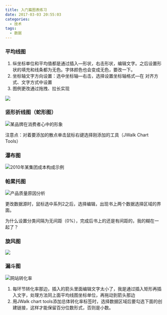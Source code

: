 ```yaml
---
title: 入门篇图表练习
date: 2017-03-03 20:55:03
categories:
  - 技术
tags:
  - 数据
---
```


### 平均线图

1. 纵坐标单位和平均值都是通过插入—形状，右击形状，编辑文字。之后设置形状的填充和线条都为无色。字体颜色也会变成无色，要改一下。
2. 坐标轴文字方向设置：选中坐标轴—右击，选择设置坐标轴格式—在  对齐方式、文字方式中设置
3. 图例更改通过拖拽、拉长实现

![](https://ww2.sinaimg.cn/large/006tNbRwly1fd9y567lwgj30dt08ijs6.jpg)

### 竖形折线图（蛇形图）

![某品牌在消费者心中的形象](https://ww3.sinaimg.cn/large/006tNbRwly1fd9y5o3xgnj30dr08dwes.jpg)

注意点：对着要添加的散点单击鼠标右键选择刚添加的工具（JWalk Chart Tools）

### 瀑布图

![2010年某集团成本构成示例](https://ww1.sinaimg.cn/large/006tNbRwly1fd9y79uu2dj30dk08a0t0.jpg)

### 帕累托图

![产品质量原因分析](https://ww2.sinaimg.cn/large/006tNbRwly1fd9y7hiaxgj30dp08bdgk.jpg)

更改数据源时，鼠标选中系列2之后，选择编辑，出现书上两个数据选择区域的界面。

为什么设置分类间隔为无间距（0%），完成后书上的还是有间距的，我的糊在一起了？

### 旋风图

![](https://ww2.sinaimg.cn/large/006tNbRwly1fd9y7n2er4j30dg083aak.jpg)

### 漏斗图

![网站转化率](https://ww4.sinaimg.cn/large/006tNbRwly1fd9y7t7k6wj30df084gm4.jpg)

1. 每环节转化率那边，插入的箭头里面编辑文字太小了，我是通过插入矩形再插入文字，处理方法同上面平均线图坐标单位，再拖动到箭头那边
2. 用JWalk chart tools添加总体转化率标签时，选择数据区域后要勾选下面的创建链接，这样才能保留百分位数形式，否则是小数。
